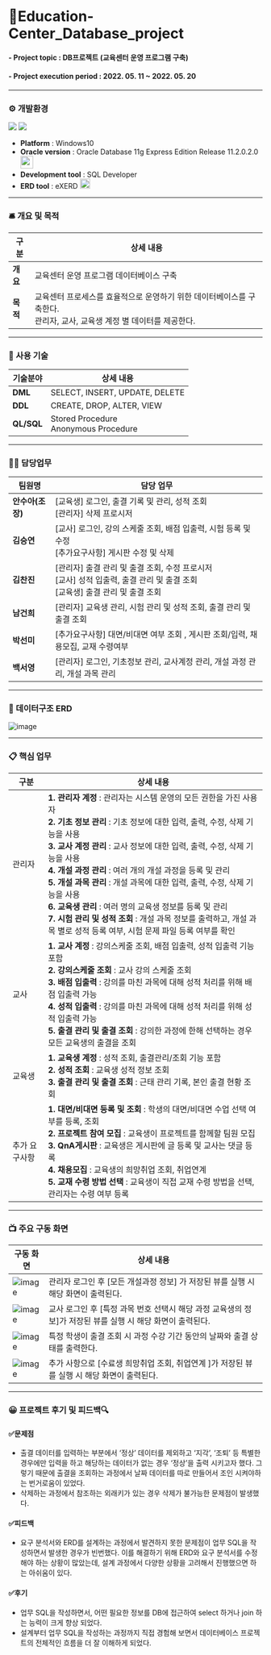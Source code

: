# 🏫Education-Center_Database_project
#### - Project topic : DB프로젝트 (교육센터 운영 프로그램 구축)
#### - Project execution period : 2022. 05. 11 ~ 2022. 05. 20
-----------------------
### ⚙️ 개발환경
<img src="https://img.shields.io/badge/Windows10-0078D6?style=flat&logo=Windows&logoColor=white"/> <img src="https://img.shields.io/badge/Oracle-F80000?style=flat&logo=Oracle&logoColor=white"/>
-	**Platform** : Windows10
-	**Oracle version** : Oracle Database 11g Express Edition Release 11.2.0.2.0 <img src = "https://user-images.githubusercontent.com/97499271/169327724-19bfe625-4386-421a-910e-eb4d0898d4be.png" width = "25" height = "25"/>
-	**Development tool** : SQL Developer
-	**ERD tool** : eXERD <img src = "https://user-images.githubusercontent.com/97499271/166865359-0b33d34d-b67b-45e5-8eeb-07e608f193b4.png" width="20" height="20"/>





-----------------------
### 🛎 개요 및 목적
|**구분**|**상세 내용**|
|------|-------------|
|**개요**|교육센터 운영 프로그램 데이터베이스 구축|
|**목적**|교육센터 프로세스를 효율적으로 운영하기 위한 데이터베이스를 구축한다. <br> 관리자, 교사, 교육생 계정 별 데이터를 제공한다.|
-----------------------
### 🌟 사용 기술

|**기술분야**|**상세 내용**|
|------|-------------|
|**DML**|SELECT, INSERT, UPDATE, DELETE|
|**DDL**|CREATE, DROP, ALTER, VIEW|
|**QL/SQL**|Stored Procedure <br> Anonymous Procedure|

-----------------------
### 🙋‍♂️ 담당업무
|**팀원명**|**담당 업무**|
|------|-------------|
|**안수아(조장)**|[교육생] 로그인, 출결 기록 및 관리, 성적 조회 <br> [관리자] 삭제 프로시저|
|**김승연**|[교사] 로그인, 강의 스케줄 조회, 배점 입출력, 시험 등록 및 수정 <br> [추가요구사항] 게시판 수정 및 삭제
|**김찬진**|[관리자] 출결 관리 및 출결 조회, 수정 프로시저 <br> [교사] 성적 입출력, 출결 관리 및 출결 조회 <br> [교육생] 출결 관리 및 출결 조회|
|**남건희**|[관리자] 교육생 관리, 시험 관리 및 성적 조회, 출결 관리 및 출결 조회|
|**박선미**|[추가요구사항] 대면/비대면 여부 조회 , 게시판 조회/입력, 채용모집, 교재 수령여부 |
|**백서영**|[관리자] 로그인, 기초정보 관리, 교사계정 관리, 개설 과정 관리, 개설 과목 관리|
-----------------------
### 📃 데이터구조 ERD

![image](https://user-images.githubusercontent.com/97499271/169272854-c5483f05-6297-4578-a8b1-7c2c4aca6604.png)

-----------------------
### 📋 핵심 업무
|**구분**|**상세 내용**|
|------|------------|
|관리자|**1. 관리자 계정** : 관리자는 시스템 운영의 모든 권한을 가진 사용자 <br> **2. 기초 정보 관리** : 기초 정보에 대한 입력, 출력, 수정, 삭제 기능을 사용 <br> **3. 교사 계정 관리** : 교사 정보에 대한 입력, 출력, 수정, 삭제 기능을 사용 <br> **4. 개설 과정 관리** : 여러 개의 개설 과정을 등록 및 관리 <br> **5. 개설 과목 관리** : 개설 과목에 대한 입력, 출력, 수정, 삭제 기능을 사용 <br> **6. 교육생 관리** : 여러 명의 교육생 정보를 등록 및 관리 <br> **7. 시험 관리 및 성적 조회** : 개설 과목 정보를 출력하고, 개설 과목 별로 성적 등록 여부, 시험 문제 파일 등록 여부를 확인|
|교사|**1. 교사 계정** : 강의스케줄 조회, 배점 입출력, 성적 입출력 기능 포함 <br> **2. 강의스케줄 조회** : 교사 강의 스케줄 조회 <br> **3. 배점 입출력** : 강의를 마친 과목에 대해 성적 처리를 위해 배점 입출력 가능 <br> **4. 성적 입출력** : 강의를 마친 과목에 대해 성적 처리를 위해 성적 입출력 가능 <br> **5. 출결 관리 및 출결 조회** : 강의한 과정에 한해 선택하는 경우 모든 교육생의 출결을 조회|
|교육생|**1. 교육생 계정** : 성적 조회, 출결관리/조회 기능 포함 <br> **2. 성적 조회** : 교육생 성적 정보 조회 <br> **3. 출결 관리 및 출결 조회** : 근태 관리 기록, 본인 출결 현황 조회|
|추가 요구사항|**1. 대면/비대면 등록 및 조회** : 학생의 대면/비대면 수업 선택 여부를 등록, 조회 <br> **2. 프로젝트 참여 모집** : 교육생이 프로젝트를 함께할 팀원 모집 <br> **3. QnA게시판** : 교육생은 게시판에 글 등록 및 교사는 댓글 등록 <br> **4. 채용모집** : 교육생의 희망취업 조회, 취업연계 <br> **5. 교재 수령 방법 선택** : 교육생이 직접 교재 수령 방법을 선택, 관리자는 수령 여부 등록 |

-----------------------
### 📺 주요 구동 화면
|**구동 화면**|**상세 내용**|
|------|------------|
|![image](https://user-images.githubusercontent.com/97499271/169275476-821770e8-9ca6-40a0-bd12-4d1e365aa08c.png)|관리자 로그인 후 [모든 개설과정 정보] 가 저장된 뷰를 실행 시 해당 화면이 출력된다.|
|![image](https://user-images.githubusercontent.com/97499271/169275566-df72eaff-5993-458a-8cf4-2399af482bb2.png)|교사 로그인 후 [특정 과목 번호 선택시 해당 과정 교육생의 정보]가 저장된 뷰를 실행 시 해당 화면이 출력된다.|
|![image](https://user-images.githubusercontent.com/97499271/169275649-aed78dee-6b0c-409c-90ad-f602d134ae8e.png)|특정 학생이 출결 조회 시 과정 수강 기간 동안의 날짜와 출결 상태를 출력한다.|
|![image](https://user-images.githubusercontent.com/97499271/169275681-09e135b6-0dce-49ff-83fe-7e8a45c23076.png)|추가 사항으로 [수료생 희망취업 조회, 취업연계 ]가 저장된 뷰를 실행 시 해당 화면이 출력된다.|

-----------------------
### 😀 프로젝트 후기 및 피드백🔍
#### ✅문제점
- 출결 데이터를 입력하는 부분에서 ‘정상’ 데이터를 제외하고 ‘지각’, ‘조퇴’ 등 특별한 경우에만 입력을 하고 해당하는 데이터가 없는 경우 ‘정상’을 출력 시키고자 했다. 그렇기 때문에 출결을 조회하는 과정에서 날짜 데이터를 따로 만들어서 조인 시켜야하는 번거로움이 있었다.
- 삭제하는 과정에서 참조하는 외래키가 있는 경우 삭제가 불가능한 문제점이 발생했다.
#### ✅피드백
- 요구 분석서와 ERD를 설계하는 과정에서 발견하지 못한 문제점이 업무 SQL을 작성하면서 발생한 경우가 빈번했다. 이를 해결하기 위해 ERD와 요구 분석서를 수정해야 하는 상황이 많았는데, 설계 과정에서 다양한 상황을 고려해서 진행했으면 하는 아쉬움이 있다.
#### ✅후기
- 업무 SQL을 작성하면서, 어떤 필요한 정보를 DB에 접근하여 select 하거나 join 하는 능력이 크게 향상 되었다.
- 설계부터 업무 SQL을 작성하는 과정까지 직접 경험해 보면서 데이터베이스 프로젝트의 전체적인 흐름을 더 잘 이해하게 되었다.
